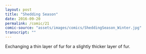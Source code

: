 ```yaml
---
layout: post
title: "Shedding Season"
date: 2016-09-20
permalink: /comic/21
comic-source: "assets/images/comics/SheddingSeason_Winter.jpg"
transcript: ""
---
```


Exchanging a thin layer of fur for a slightly thicker layer of fur.
